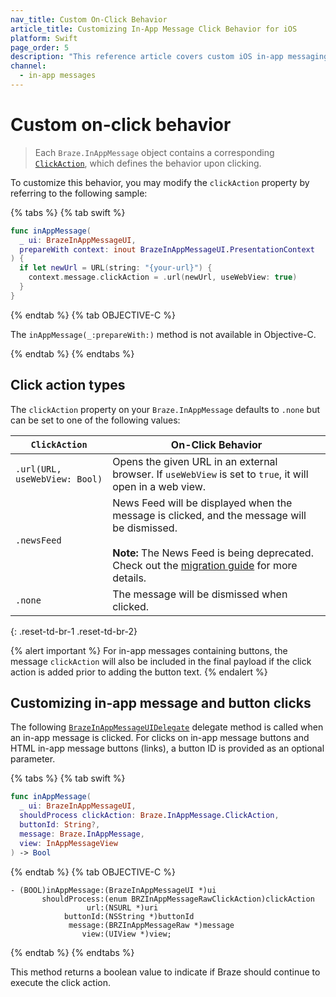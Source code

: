 ```yaml
---
nav_title: Custom On-Click Behavior
article_title: Customizing In-App Message Click Behavior for iOS
platform: Swift
page_order: 5
description: "This reference article covers custom iOS in-app messaging on-click behavior for the Swift SDK."
channel:
  - in-app messages
---
```


# Custom on-click behavior

> Each `Braze.InAppMessage` object contains a corresponding [`ClickAction`](https://braze-inc.github.io/braze-swift-sdk/documentation/brazekit/braze/inappmessage/clickaction), which defines the behavior upon clicking. 

To customize this behavior, you may modify the `clickAction` property by referring to the following sample:

{% tabs %}
{% tab swift %}

```swift
func inAppMessage(
  _ ui: BrazeInAppMessageUI, 
  prepareWith context: inout BrazeInAppMessageUI.PresentationContext
) {
  if let newUrl = URL(string: "{your-url}") {
    context.message.clickAction = .url(newUrl, useWebView: true)
  }
}
```

{% endtab %}
{% tab OBJECTIVE-C %}

The `inAppMessage(_:prepareWith:)` method is not available in Objective-C.

{% endtab %}
{% endtabs %}

## Click action types

The `clickAction` property on your `Braze.InAppMessage` defaults to `.none` but can be set to one of the following values:

| `ClickAction` | On-Click Behavior |
| -------------------------- | -------- |
| `.url(URL, useWebView: Bool)` | Opens the given URL in an external browser. If `useWebView` is set to `true`, it will open in a web view. |
| `.newsFeed` | News Feed will be displayed when the message is clicked, and the message will be dismissed.<br><br>**Note:** The News Feed is being deprecated. Check out the [migration guide]({{site.baseurl}}/user_guide/message_building_by_channel/content_cards/migrating_from_news_feed/) for more details. |
| `.none` | The message will be dismissed when clicked. |
{: .reset-td-br-1 .reset-td-br-2}

{% alert important %}
For in-app messages containing buttons, the message `clickAction` will also be included in the final payload if the click action is added prior to adding the button text.
{% endalert %}

## Customizing in-app message and button clicks

The following [`BrazeInAppMessageUIDelegate`][34] delegate method is called when an in-app message is clicked. For clicks on in-app message buttons and HTML in-app message buttons (links), a button ID is provided as an optional parameter.

{% tabs %}
{% tab swift %}

```swift
func inAppMessage(
  _ ui: BrazeInAppMessageUI,
  shouldProcess clickAction: Braze.InAppMessage.ClickAction,
  buttonId: String?,
  message: Braze.InAppMessage,
  view: InAppMessageView
) -> Bool
```

{% endtab %}
{% tab OBJECTIVE-C %}

```objc
- (BOOL)inAppMessage:(BrazeInAppMessageUI *)ui
       shouldProcess:(enum BRZInAppMessageRawClickAction)clickAction
                 url:(NSURL *)uri
            buttonId:(NSString *)buttonId
             message:(BRZInAppMessageRaw *)message
                view:(UIView *)view;
```

{% endtab %}
{% endtabs %}

This method returns a boolean value to indicate if Braze should continue to execute the click action.

[34]: https://braze-inc.github.io/braze-swift-sdk/documentation/brazeui/brazeinappmessageuidelegate